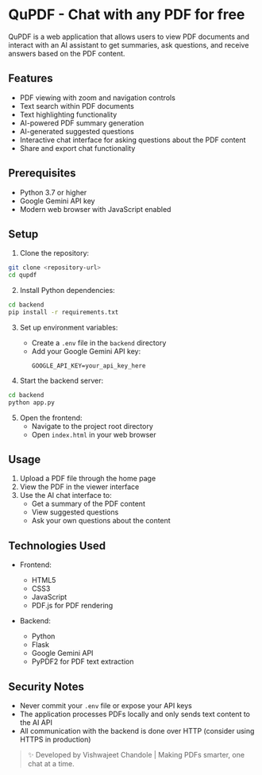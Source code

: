 # QuPDF - Chat with any PDF for free

QuPDF is a web application that allows users to view PDF documents and interact with an AI assistant to get summaries, ask questions, and receive answers based on the PDF content.

## Features

- PDF viewing with zoom and navigation controls
- Text search within PDF documents
- Text highlighting functionality
- AI-powered PDF summary generation
- AI-generated suggested questions
- Interactive chat interface for asking questions about the PDF content
- Share and export chat functionality

## Prerequisites

- Python 3.7 or higher
- Google Gemini API key
- Modern web browser with JavaScript enabled

## Setup

1. Clone the repository:
```bash
git clone <repository-url>
cd qupdf
```

2. Install Python dependencies:
```bash
cd backend
pip install -r requirements.txt
```

3. Set up environment variables:
   - Create a `.env` file in the `backend` directory
   - Add your Google Gemini API key:
     ```
     GOOGLE_API_KEY=your_api_key_here
     ```

4. Start the backend server:
```bash
cd backend
python app.py
```

5. Open the frontend:
   - Navigate to the project root directory
   - Open `index.html` in your web browser

## Usage

1. Upload a PDF file through the home page
2. View the PDF in the viewer interface
3. Use the AI chat interface to:
   - Get a summary of the PDF content
   - View suggested questions
   - Ask your own questions about the content

## Technologies Used

- Frontend:
  - HTML5
  - CSS3
  - JavaScript
  - PDF.js for PDF rendering

- Backend:
  - Python
  - Flask
  - Google Gemini API
  - PyPDF2 for PDF text extraction

## Security Notes

- Never commit your `.env` file or expose your API keys
- The application processes PDFs locally and only sends text content to the AI API
- All communication with the backend is done over HTTP (consider using HTTPS in production)

> ✨ Developed by Vishwajeet Chandole | Making PDFs smarter, one chat at a time.
